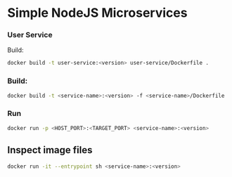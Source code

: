 # Simple NodeJS Microservices

### User Service
Build:
```sh
docker build -t user-service:<version> user-service/Dockerfile .
```

### Build:
```sh
docker build -t <service-name>:<version> -f <service-name>/Dockerfile .
```

### Run
```sh
docker run -p <HOST_PORT>:<TARGET_PORT> <service-name>:<version> 
```

## Inspect image files
```sh
docker run -it --entrypoint sh <service-name>:<version>
```
